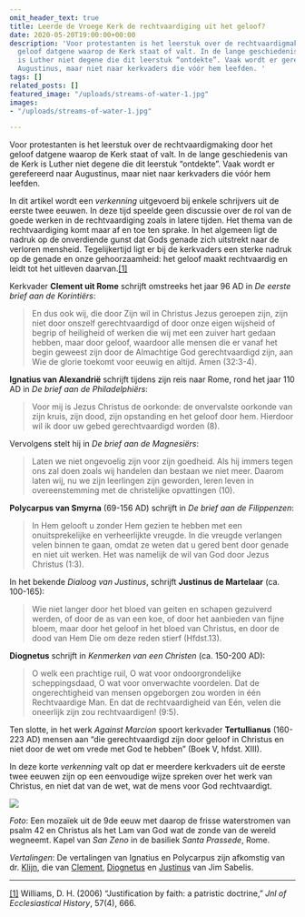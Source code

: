 ```yaml
---
omit_header_text: true
title: Leerde de Vroege Kerk de rechtvaardiging uit het geloof?
date: 2020-05-20T19:00:00+00:00
description: 'Voor protestanten is het leerstuk over de rechtvaardigmaking door het
  geloof datgene waarop de Kerk staat of valt. In de lange geschiedenis van de Kerk
  is Luther niet degene die dit leerstuk “ontdekte”. Vaak wordt er gerefereerd naar
  Augustinus, maar niet naar kerkvaders die vóór hem leefden. '
tags: []
related_posts: []
featured_image: "/uploads/streams-of-water-1.jpg"
images:
- "/uploads/streams-of-water-1.jpg"

---
```

Voor protestanten is het leerstuk over de rechtvaardigmaking door het geloof datgene waarop de Kerk staat of valt. In de lange geschiedenis van de Kerk is Luther niet degene die dit leerstuk “ontdekte”. Vaak wordt er gerefereerd naar Augustinus, maar niet naar kerkvaders die vóór hem leefden.

In dit artikel wordt een _verkenning_ uitgevoerd bij enkele schrijvers uit de eerste twee eeuwen. In deze tijd speelde geen discussie over de rol van de goede werken in de rechtvaardiging zoals in latere tijden. Het thema van de rechtvaardiging komt maar af en toe ten sprake. In het algemeen ligt de nadruk op de onverdiende gunst dat Gods genade zich uitstrekt naar de verloren mensheid. Tegelijkertijd ligt er bij de kerkvaders een sterke nadruk op de genade en onze gehoorzaamheid: het geloof maakt rechtvaardig en leidt tot het uitleven daarvan.[\[1\]](#_ftn1)

Kerkvader **Clement uit Rome** schrijft omstreeks het jaar 96 AD in _De eerste brief aan de Korintiërs_:

> En dus ook wij, die door Zijn wil in Christus Jezus geroepen zijn, zijn niet door onszelf gerechtvaardigd of door onze eigen wijsheid of begrip of heiligheid of werken die wij met een zuiver hart gedaan hebben, maar door geloof, waardoor alle mensen die er vanaf het begin geweest zijn door de Almachtige God gerechtvaardigd zijn, aan Wie de glorie toekomt voor eeuwig en altijd. Amen (32:3-4).

**Ignatius van Alexandrië** schrijft tijdens zijn reis naar Rome, rond het jaar 110 AD in _De brief aan de Philadelphiërs_:

> Voor mij is Jezus Christus de oorkonde: de onvervalste oorkonde van zijn kruis, zijn dood, zijn opstanding en het geloof door hem. Hierdoor wil ik door uw gebed gerechtvaardigd worden (8).

Vervolgens stelt hij in _De brief aan de Magnesiërs_:

> Laten we niet ongevoelig zijn voor zijn goedheid. Als hij immers tegen ons zal doen zoals wij handelen dan bestaan we niet meer. Daarom laten wij, nu we zijn leerlingen zijn geworden, leren leven in overeenstemming met de christelijke opvattingen (10).

**Polycarpus van Smyrna** (69-156 AD) schrijft in _De brief aan de Filippenzen_:

> In Hem gelooft u zonder Hem gezien te hebben met een onuitsprekelijke en verheerlijkte vreugde. In die vreugde verlangen velen binnen te gaan, omdat ze weten dat u gered bent door genade en niet uit werken. Het was namelijk de wil van God door Jezus Christus (1:3).

In het bekende _Dialoog van Justinus_, schrijft **Justinus de Martelaar** (ca. 100-165):

> Wie niet langer door het bloed van geiten en schapen gezuiverd werden, of door de as van een koe, of door het aanbieden van fijne bloem, maar door het geloof in het bloed van Christus, en door de dood van Hem Die om deze reden stierf (Hfdst.13).

**Diognetus** schrijft in _Kenmerken van een Christen_ (ca. 150-200 AD):

> O welk een prachtige ruil, O wat voor ondoorgrondelijke scheppingsdaad, O wat voor onverwachte voordelen. Dat de ongerechtigheid van mensen opgeborgen zou worden in één Rechtvaardige Man. En dat de rechtvaardigheid van Eén, velen die oneerlijk zijn zou rechtvaardigen! (9:5).

Ten slotte, in het werk _Against Marcion_ spoort kerkvader **Tertullianus** (160-223 AD) mensen aan “die gerechtvaardigd zijn door geloof in Christus en niet door de wet om vrede met God te hebben” (Boek V, hfdst. XIII).

In deze korte _verkenning_ valt op dat er meerdere kerkvaders uit de eerste twee eeuwen zijn op een eenvoudige wijze spreken over het werk van Christus, en niet dat van de wet, wat de mens voor God rechtvaardigt.

![](/uploads/streams-of-water-1.jpg)

_Foto_: Een mozaïek uit de 9de eeuw met daarop de frisse waterstromen van psalm 42 en Christus als het Lam van God wat de zonde van de wereld wegneemt. Kapel van _San Zeno_ in de basiliek _Santa Prassede_, Rome.

_Vertalingen_: De vertalingen van Ignatius en Polycarpus zijn afkomstig van dr. [Klijn](http://theologienet.nl/documenten/KLijn,%20Dr.A.F.J.%20Ignatius%20en%20Polycarpus.%20Kerkvaders.pdf), die van [Clement](http://www.godsplan.eu/index_htm_files/Clement%20uit%20Rome_brief1.pdf), [Diognetus](http://www.godsplan.eu/index_htm_files/Diognetus_kenmerken_van_een_Christen.pdf) en [Justinus](http://www.godsplan.eu/index_htm_files/DIALOOG%20VAN%20JUSTIN_web.pdf) van Jim Sabelis.

***

[\[1\]](#_ftnref1) Williams, D. H. (2006) “Justification by faith: a patristic doctrine,” _Jnl of Ecclesiastical History_, 57(4), 666.